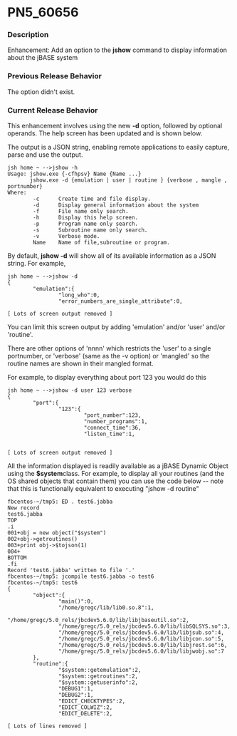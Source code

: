 # PN5_60656

<PageHeader />

### Description

Enhancement: Add an option to the **jshow** command to display information about the jBASE system



### Previous Release Behavior

The option didn't exist.



### Current Release Behavior

This enhancement involves using the new **-d** option, followed by optional operands. The help screen has been updated and is shown below.

The output is a JSON string, enabling remote applications to easily capture, parse and use the output.

```
jsh home ~ -->jshow -h
Usage: jshow.exe {-cfhpsv} Name {Name ...}
       jshow.exe -d {emulation | user | routine } {verbose , mangle , portnumber}
Where:
        -c      Create time and file display.
        -d      Display general information about the system
        -f      File name only search.
        -h      Display this help screen.
        -p      Program name only search.
        -s      Subroutine name only search.
        -v      Verbose mode.
        Name    Name of file,subroutine or program.
```

By default, **jshow -d** will show all of its available information as a JSON string. For example,

```
jsh home ~ -->jshow -d
{
        "emulation":{
                "long_who":0,
                "error_numbers_are_single_attribute":0,

[ Lots of screen output removed ]
```

You can limit this screen output by adding 'emulation' and/or 'user' and/or 'routine'.

There are other options of 'nnnn' which restricts the 'user' to a single portnumber, or 'verbose' (same as the -v option) or 'mangled' so the routine names are shown in their mangled format.

For example, to display everything about port 123 you would do this

```
jsh home ~ -->jshow -d user 123 verbose
{
        "port":{
                "123":{
                        "port_number":123,
                        "number_programs":1,
                        "connect_time":36,
                        "listen_time":1,


[ Lots of screen output removed ]
```



All the information displayed is readily available as a jBASE Dynamic Object using the **$system**class. For example, to display all your routines (and the OS shared objects that contain them) you can use the code below -- note that this is functionally equivalent to executing "jshow -d routine"

```
fbcentos-~/tmp5: ED . test6.jabba
New record
test6.jabba
TOP
.i
001+obj = new object("$system")
002+obj->getroutines()
003+print obj->$tojson(1)
004+
BOTTOM
.fi
Record 'test6.jabba' written to file '.'
fbcentos-~/tmp5: jcompile test6.jabba -o test6
fbcentos-~/tmp5: test6
{
        "object":{
                "main()":0,
                "/home/gregc/lib/lib0.so.8":1,
                "/home/gregc/5.0_rels/jbcdev5.6.0/lib/libjbaseutil.so":2,
                "/home/gregc/5.0_rels/jbcdev5.6.0/lib/libSQLSYS.so":3,
                "/home/gregc/5.0_rels/jbcdev5.6.0/lib/libjsub.so":4,
                "/home/gregc/5.0_rels/jbcdev5.6.0/lib/libjcon.so":5,
                "/home/gregc/5.0_rels/jbcdev5.6.0/lib/libjrest.so":6,
                "/home/gregc/5.0_rels/jbcdev5.6.0/lib/libjwobj.so":7
        },
        "routine":{
                "$system::getemulation":2,
                "$system::getroutines":2,
                "$system::getuserinfo":2,
                "DEBUG1":1,
                "DEBUG2":1,
                "EDICT_CHECKTYPES":2,
                "EDICT_COLWIZ":2,
                "EDICT_DELETE":2,

[ Lots of lines removed ]
```

  
<PageFooter />
